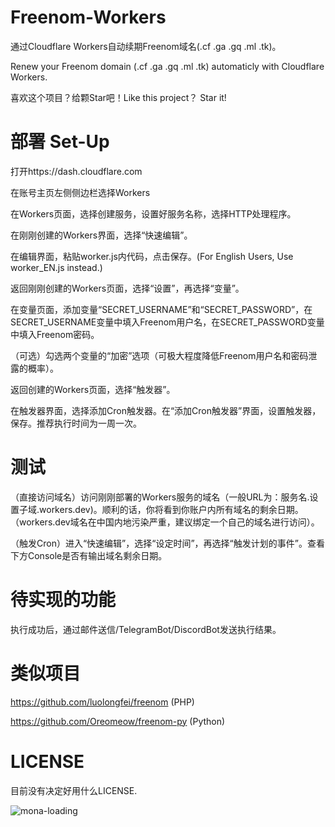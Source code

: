 # Freenom-Workers

通过Cloudflare Workers自动续期Freenom域名(.cf .ga .gq .ml .tk)。

Renew your Freenom domain (.cf .ga .gq .ml .tk) automaticly with Cloudflare Workers.

喜欢这个项目？给颗Star吧！Like this project？ Star it!

# 部署 Set-Up

打开https://dash.cloudflare.com

在账号主页左侧侧边栏选择Workers

在Workers页面，选择创建服务，设置好服务名称，选择HTTP处理程序。

在刚刚创建的Workers界面，选择“快速编辑”。

在编辑界面，粘贴worker.js内代码，点击保存。(For English Users, Use worker_EN.js instead.)

返回刚刚创建的Workers页面，选择“设置”，再选择“变量”。

在变量页面，添加变量“SECRET_USERNAME”和“SECRET_PASSWORD”，在SECRET_USERNAME变量中填入Freenom用户名，在SECRET_PASSWORD变量中填入Freenom密码。

（可选）勾选两个变量的“加密”选项（可极大程度降低Freenom用户名和密码泄露的概率）。

返回创建的Workers页面，选择“触发器”。

在触发器界面，选择添加Cron触发器。在“添加Cron触发器”界面，设置触发器，保存。推荐执行时间为一周一次。


# 测试

（直接访问域名）访问刚刚部署的Workers服务的域名（一般URL为：服务名.设置子域.workers.dev)。顺利的话，你将看到你账户内所有域名的剩余日期。（workers.dev域名在中国内地污染严重，建议绑定一个自己的域名进行访问）。

（触发Cron）进入“快速编辑”，选择“设定时间”，再选择“触发计划的事件”。查看下方Console是否有输出域名剩余日期。

# 待实现的功能
执行成功后，通过邮件送信/TelegramBot/DiscordBot发送执行结果。

# 类似项目
https://github.com/luolongfei/freenom (PHP)

https://github.com/Oreomeow/freenom-py (Python)

# LICENSE
目前没有决定好用什么LICENSE.

![mona-loading](https://github.githubassets.com/images/mona-loading-dark.gif)

